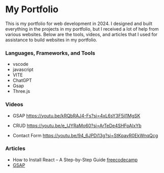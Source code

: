 # My Portfolio

This is my portfolio for web development in 2024. I designed and built everything in the projects in my portfolio, but I received a lot of help from various websites. Below are the tools, videos, and articles that I used for assistance to build websites in my portfolio.

### Languages, Frameworks, and Tools

- vscode
- javascript
- VITE
- ChatGPT
- Gsap
- Three.js

### Videos

- GSAP https://youtu.be/kRQbRAJ4-Fs?si=4xL6sY3F5jl1MgSK

- CRUD https://youtu.be/e_lJYRaMo60?si=ArTeDe4SHFpAlxYb
- Contact Form https://youtu.be/94_6JPDi13g?si=StKpavR0EkWnqQcg

### Articles

- How to Install React – A Step-by-Step Guide [freecodecamp](https://www.freecodecamp.org/news/how-to-install-react-a-step-by-step-guide/)
- [GSAP](https://gsap.com/)
